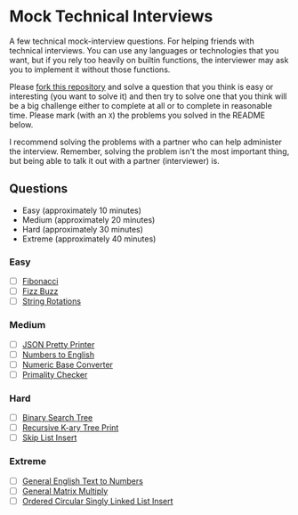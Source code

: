 # Mock Technical Interviews
A few technical mock-interview questions. For helping friends with technical interviews. You can use any languages or technologies that you want, but if you rely too heavily on builtin functions, the interviewer may ask you to implement it without those functions.

Please [fork this repository](https://docs.github.com/articles/fork-a-repo) and solve a question that you think is easy or interesting (you want to solve it) and then try to solve one that you think will be a big challenge either to complete at all or to complete in reasonable time. Please mark (with an `X`) the problems you solved in the README below.

I recommend solving the problems with a partner who can help administer the interview. Remember, solving the problem isn't the most important thing, but being able to talk it out with a partner (interviewer) is.
## Questions
- Easy (approximately 10 minutes)
- Medium (approximately 20 minutes)
- Hard (approximately 30 minutes)
- Extreme (approximately 40 minutes)
### Easy
- [ ] [Fibonacci](./easy/fibonacci)
- [ ] [Fizz Buzz](./easy/fizz-buzz)
- [ ] [String Rotations](./easy/string-rotations)

### Medium
- [ ] [JSON Pretty Printer](./medium/json-pretty-printer)
- [ ] [Numbers to English](./medium/numbers-to-english)
- [ ] [Numeric Base Converter](./medium/numberic-base-converter)
- [ ] [Primality Checker](./medium/primality-checker)

### Hard
- [ ] [Binary Search Tree](./hard/binary-search-tree)
- [ ] [Recursive K-ary Tree Print](./hard/recursive-k-ary-tree-print)
- [ ] [Skip List Insert](./hard/skip-list-insert)

### Extreme
- [ ] [General English Text to Numbers](./extreme/general-english-text-to-numbers)
- [ ] [General Matrix Multiply](./extreme/general-matrix-multiply)
- [ ] [Ordered Circular Singly Linked List Insert](./extreme/ordered-circular-singly-linked-list-insert)